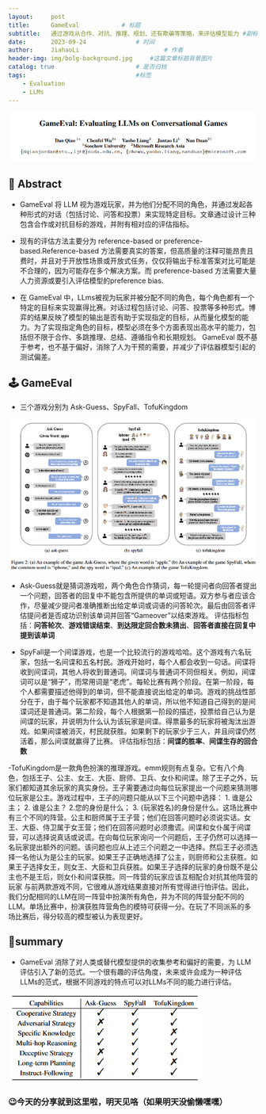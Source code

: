 ```yaml
---
layout:     post
title:      GameEval			# 标题 
subtitle:   通过游戏从合作、对抗、推理、规划、还有欺骗等策略，来评估模型能力 #副标题
date:       2023-09-24 				# 时间
author:     JiahaoLi 						# 作者
header-img: img/bolg-background.jpg 	#这篇文章标题背景图片
catalog: true 						# 是否归档
tags:								#标签
    - Evaluation
    - LLMs
---
```


![gammes](img/2023-9-24-GameEval.png)

## 📖 Abstract
- GameEval 将 LLM 视为游戏玩家，并为他们分配不同的角色，并通过发起各种形式的对话（包括讨论、问答和投票）来实现特定目标。文章通过设计三种包含合作或对抗目标的游戏，并附有相对应的评估指标。

- 现有的评估方法主要分为 reference-based or preference-based.Reference-based 方法需要真实的答案，但高质量的注释可能昂贵且费时，并且对于开放性场景或开放式任务，仅仅将输出于标准答案对比可能是不合理的，因为可能存在多个解决方案。而 preference-based 方法需要大量人力资源或要引入评估模型的preference bias.

- 在 GameEval 中，LLms被视为玩家并被分配不同的角色，每个角色都有一个特定的目标来实现赢得比赛。对话过程包括讨论、问答、投票等多种形式。博弈的结果反映了模型的输出是否有助于实现指定的目标，从而量化模型的能力。为了实现指定角色的目标，模型必须在多个方面表现出高水平的能力，包括但不限于合作、多跳推理、总结、遵循指令和长期规划。 GameEval 既不基于参考，也不基于偏好，消除了人为干预的需要，并减少了评估器模型引起的测试偏差。

## 🕹️ GameEval
- 三个游戏分别为 Ask-Guess、SpyFall、TofuKingdom

![gammes](img/2023-9-24-games.png)

- Ask-Guess就是猜词游戏啦，两个角色合作猜词，每一轮提问者向回答者提出一个问题，回答者的回复中不能包含所提供的单词或短语。双方参与者应该合作，尽量减少提问者准确推断出给定单词或词语的问答轮次。最后由回答者评估提问者是否成功识别该单词并回答“Gameover”以结束游戏。
评估指标包括：**问答轮次**、**游戏错误结束**、**到达限定回合数未猜出**、**回答者直接在回复中提到该单词**

- SpyFall是一个间谍游戏，也是一个比较流行的游戏哈哈。这个游戏有六名玩家，包括一名间谍和五名村民。游戏开始时，每个人都会收到一句话。间谍将收到间谍词，其他人将收到普通词。间谍词与普通词不同但相关。例如，间谍词可以是“狮子”，而常用词是“老虎”。每轮比赛有两个阶段。在第一阶段，每个人都需要描述他得到的单词，但不能直接说出给定的单词。游戏的挑战性部分在于，由于每个玩家都不知道其他人的单词，所以他不知道自己得到的是间谍词还是普通词。第二阶段，每个人根据第一阶段的描述，投票给自己认为是间谍的玩家，并说明为什么认为该玩家是间谍。得票最多的玩家将被淘汰出游戏。如果间谍被消灭，村民就获胜。如果剩下的玩家少于三人，并且间谍仍然活着，那么间谍就赢得了比赛。
评估指标包括：**间谍的胜率**、**间谍生存的回合数**

-TofuKingdom是一款角色扮演的推理游戏。emm规则有点复杂。它有八个角色，包括王子、公主、女王、大臣、厨师、卫兵、女仆和间谍。除了王子之外，玩家们都知道其余玩家的真实身份。王子需要通过向每位玩家提出一个问题来猜测哪位玩家是公主。游戏过程中，王子的问题只能从以下三个问题中选择： 1. 谁是公主； 2. 谁是公主？ 2.您的身份是什么； 3. {玩家姓名}的身份是什么。这场比赛中有三个不同的阵营。公主和厨师属于王子营；他们在回答问题时必须说实话。女王、大臣、侍卫属于女王营；他们在回答问题时必须撒谎。间谍和女仆属于间谍营，可以选择说真话或说谎。在向每位玩家询问一个问题后，王子仍然可以选择一名玩家提出额外的问题。该问题也应从上述三个问题之一中选择。然后王子必须选择一名他认为是公主的玩家。如果王子正确地选择了公主，则厨师和公主获胜。如果王子选择女王，则女王、大臣和卫兵获胜。如果王子选择的玩家的身份既不是公主也不是王后，则女仆和间谍获胜。同一阵营的玩家应该互相配合对抗其他阵营的玩家
与前两款游戏不同，它很难从游戏结果直接对所有觉得进行怕评估。因此，我们分配相同的LLM在同一阵营中扮演所有角色，并为不同的阵营分配不同的LLM。单场比赛中，扮演获胜阵营角色的模特可获得一分。在玩了不同派系的多场比赛后，得分较高的模型被认为表现更好。

## 📑summary
- GameEval 消除了对人类或替代模型提供的收集参考和偏好的需要，为 LLM 评估引入了新的范式。一个很有趣的评估角度，未来或许会成为一种评估LLMs的范式，根据不同游戏的特点可以对LLMs不同的能力进行评估。

![gammes](img/2023-9-24-Capabilities.png)

### 😉今天的分享就到这里啦，明天见咯（如果明天没偷懒嘿嘿）

